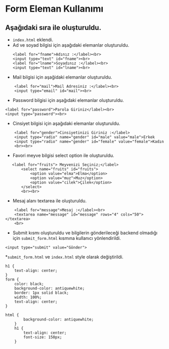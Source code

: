 # Form Eleman Kullanımı 

## Aşağıdaki sıra ile oluşturuldu.

* `index.html` eklendi.
* Ad ve soyad bilgisi için aşağıdaki elemanlar oluşturuldu.
    ```
    <label for="fname">Adınız :</label><br>
    <input type="text" id="fname"><br>
    <label for="lname">Soyadınız :</label><br>
    <input type="text" id="lname"><br>
    ```
* Mail bilgisi için aşağidaki elemanlar oluşturuldu.
```
    <label for="mail">Mail Adresiniz :</label><br>
    <input type="email" id="mail"><br>
```
* Password bilgisi için aşağıdaki elemanlar oluşturuldu.
```
<label for="password">Parola Giriniz</label><br>
<input type="password"><br>
```
* Cinsiyet bilgisi için aşağıdaki elemanlar oluşturuldu.
```
    <label for="gender">Cinsiyetinizi Giriniz :</label>
    <input type="radio" name="gender" id="male" value="male">Erkek
    <input type="radio" name="gender" id="female" value="female">Kadın
    <br><br>
```
 * Favori meyve bilgisi select option ile oluşturuldu.
 ```
    <label for="fruits"> Meyvenizi Seçiniz;</label>
        <select name="fruits" id="fruits">
            <option value="elma">Elma</option>
            <option value="muz">Muz</option>
            <option value="cilek">Çilek</option>
        </select>
        <br><br>
```   
* Mesaj alanı textarea ile oluşturuldu. 
```
    <label for="message">Mesaj :</label><br>
    <textarea name="message" id="message" rows="4" cols="50"></textarea>
    <br>
```
* Submit kısmı oluşturuldu ve bilgilerin gönderileceği backend olmadığı için `submit_form.html` kısmına kullanıcı yönlendirildi.
```
<input type="submit" value="Gönder">
```
*`submit_form.html` ve `index.html` style olarak değiştirildi.
```
h1 {
    text-align: center;
}
form {
    color: black;
    background-color: antiquewhite;
    border: 1px solid black;
    width: 100%;
    text-align: center;
}
```
```
html {
        background-color: antiquewhite;
    }
    h1 {
        text-align: center;
        font-size: 150px;
    }
```
